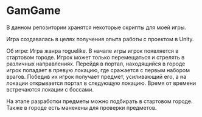 # GamGame

В данном репозитории хранятся некоторые скрипты для моей игры.


Игра создавалась в целях получения опыта работы с проектом в Unity.

Об игре:
Игра жанра roguelike. В начале игры игрок появляется в стартовом городе. Игрок может только перемещаться и стрелять в различных направлениях. Перейдя в портал, находящийся в городе игрок попадает в превую локацию, где сражается с первым набором врагов. Победив их игрок получает предмет, усиливающий его, а на локации открывается портал в следующую локацию. Время от времени встречаются локации с боссами. 

На этапе разработки предметы можно подбирать в стартовом городе. Также в городе есть манекены для проверки предметов.

